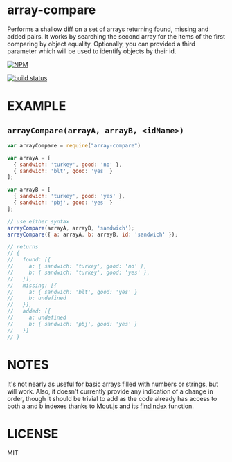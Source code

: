array-compare
=====

Performs a shallow diff on a set of arrays returning found, missing and added pairs. It works by searching the second array for the items of the first comparing by object equality. Optionally, you can provided a third parameter which will be used to identify objects by their id.

[![NPM](https://nodei.co/npm/array-compare.png)](https://nodei.co/npm/array-compare/)

[![build status](https://secure.travis-ci.org/willhoag/array-compare.png)](http://travis-ci.org/willhoag/array-compare)

EXAMPLE
====

`arrayCompare(arrayA, arrayB, <idName>)`
---

```js
var arrayCompare = require("array-compare")

var arrayA = [
  { sandwich: 'turkey', good: 'no' },
  { sandwich: 'blt', good: 'yes' }
];

var arrayB = [
  { sandwich: 'turkey', good: 'yes' },
  { sandwich: 'pbj', good: 'yes' }
];

// use either syntax
arrayCompare(arrayA, arrayB, 'sandwich');
arrayCompare({ a: arrayA, b: arrayB, id: 'sandwich' });

// returns
// {
//   found: [{
//     a: { sandwich: 'turkey', good: 'no' },
//     b: { sandwich: 'turkey', good: 'yes' },
//   }],
//   missing: [{
//     a: { sandwich: 'blt', good: 'yes' }
//     b: undefined
//   }],
//   added: [{
//     a: undefined
//     b: { sandwich: 'pbj', good: 'yes' }
//   }]
// }
```

NOTES
===
It's not nearly as useful for basic arrays filled with numbers or strings, but will work. Also, it doesn't currently provide any indication of a change in order, though it should be trivial to add as the code already has access to both a and b indexes thanks to [Mout.js](http://moutjs.com) and its [findIndex](http://moutjs.com/docs/latest/array.html#findIndex) function.

LICENSE
=======

MIT
